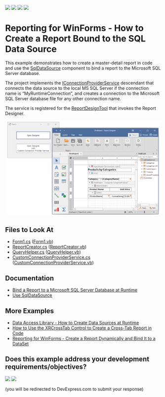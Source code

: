 <!-- default badges list -->
![](https://img.shields.io/endpoint?url=https://codecentral.devexpress.com/api/v1/VersionRange/395061965/23.1.2%2B)
[![](https://img.shields.io/badge/Open_in_DevExpress_Support_Center-FF7200?style=flat-square&logo=DevExpress&logoColor=white)](https://supportcenter.devexpress.com/ticket/details/T1050760)
[![](https://img.shields.io/badge/📖_How_to_use_DevExpress_Examples-e9f6fc?style=flat-square)](https://docs.devexpress.com/GeneralInformation/403183)
[![](https://img.shields.io/badge/💬_Leave_Feedback-feecdd?style=flat-square)](#does-this-example-address-your-development-requirementsobjectives)
<!-- default badges end -->
# Reporting for WinForms - How to Create a Report Bound to the SQL Data Source

This example demonstrates how to create a master-detail report in code and use the [SqlDataSource](https://docs.devexpress.com/CoreLibraries/DevExpress.DataAccess.Sql.SqlDataSource) component to bind a report to the Microsoft SQL Server database.

The project implements the [IConnectionProviderService](https://docs.devexpress.com/CoreLibraries/DevExpress.DataAccess.Wizard.Services.IConnectionProviderService) descendant that connects the data source to the local MS SQL Server if the connection name is “MyRuntimeConnection”, and creates a connection to the Microsoft SQL Server database file for any other connection name.

The service is registered for the [ReportDesignTool](https://docs.devexpress.com/XtraReports/DevExpress.XtraReports.UI.ReportDesignTool) that invokes the Report Designer.

![Sample Master-Detail Report Created in Code](Images/screenshot.png)

## Files to Look At

- [Form1.cs](CS/RuntimeSqlDataSourceReportSample/Form1.cs) ([Form1.vb](VB/RuntimeSqlDataSourceReportSample/Form1.vb))
- [ReportCreator.cs](CS/RuntimeSqlDataSourceReportSample/ReportCreator.cs) ([ReportCreator.vb](VB/RuntimeSqlDataSourceReportSample/ReportCreator.vb))
- [QueryHelper.cs](CS/RuntimeSqlDataSourceReportSample/QueryHelper.cs) ([QueryHelper.vb](VB/RuntimeSqlDataSourceReportSample/QueryHelper.vb))
- [CustomConnectionProviderService.cs](CS/RuntimeSqlDataSourceReportSample/CustomConnectionProviderService.cs) ([CustomConnectionProviderService.vb](VB/RuntimeSqlDataSourceReportSample/CustomConnectionProviderService.vb))

## Documentation

- [Bind a Report to a Microsoft SQL Server Database at Runtime](https://docs.devexpress.com/XtraReports/4793/detailed-guide-to-devexpress-reporting/bind-reports-to-data/sql-database/bind-a-report-to-a-microsoft-sql-server-database-runtime-sample)
- [Use SqlDataSource](https://docs.devexpress.com/CoreLibraries/403633/devexpress-data-library/data-sources/use-the-sql-data-source)

## More Examples

- [Data Access Library - How to Create Data Sources at Runtime](https://github.com/DevExpress-Examples/how-to-create-data-access-library-data-sources-at-runtime-t424210)
- [How to Use the XRCrossTab Control to Create a Cross-Tab Report in Code](https://github.com/DevExpress-Examples/Reporting-XRCrossTab-Runtime-Sample)
- [Reporting for WinForms - Create a Report Dynamically and Bind It to a DataSet](https://github.com/DevExpress-Examples/reporting-winforms-create-report-dynamically-and-bind-it-to-dataset)
<!-- feedback -->
## Does this example address your development requirements/objectives?

[<img src="https://www.devexpress.com/support/examples/i/yes-button.svg"/>](https://www.devexpress.com/support/examples/survey.xml?utm_source=github&utm_campaign=reporting-winforms-sql-data-source-runtime&~~~was_helpful=yes) [<img src="https://www.devexpress.com/support/examples/i/no-button.svg"/>](https://www.devexpress.com/support/examples/survey.xml?utm_source=github&utm_campaign=reporting-winforms-sql-data-source-runtime&~~~was_helpful=no)

(you will be redirected to DevExpress.com to submit your response)
<!-- feedback end -->
